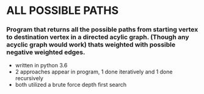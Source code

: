 # ALL POSSIBLE PATHS

### Program that returns all the possible paths from starting vertex to destination vertex in a directed acylic graph. (Though any  acyclic graph would work) thats weighted with possible negative weighted edges.

- written in python 3.6 
- 2 approaches appear in program, 1 done iteratively and 1 done recursively
- both utilized a brute force depth first search 
